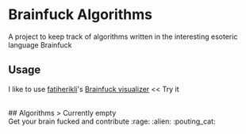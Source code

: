 # Brainfuck Algorithms
A project to keep track of algorithms written in the interesting esoteric language Brainfuck

## Usage

I like to use [fatiherikli](https://github.com/fatiherikli)'s [Brainfuck visualizer](https://fatiherikli.github.io/brainfuck-visualizer/) << Try it

<br>
## Algorithms
> Currently empty

<br>
Get your brain fucked and contribute :rage: :alien: :pouting_cat:
